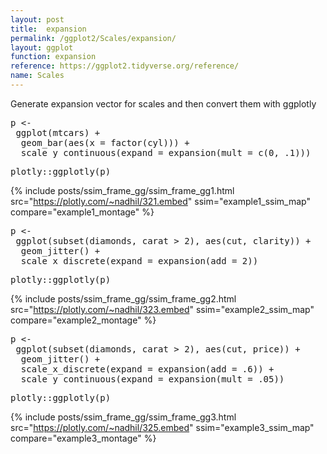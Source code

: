```yaml
---
layout: post
title:  expansion
permalink: /ggplot2/Scales/expansion/
layout: ggplot
function: expansion
reference: https://ggplot2.tidyverse.org/reference/
name: Scales
---
```


Generate expansion vector for scales and then convert them with ggplotly








<pre class="mcode">
p <-    
 ggplot(mtcars) +
  geom_bar(aes(x = factor(cyl))) +
  scale_y_continuous(expand = expansion(mult = c(0, .1)))
</pre>


<pre class="mcode">
plotly::ggplotly(p)
</pre>

{% include posts/ssim_frame_gg/ssim_frame_gg1.html src="https://plotly.com/~nadhil/321.embed" ssim="example1_ssim_map" compare="example1_montage" %}







<pre class="mcode">
p <-    
 ggplot(subset(diamonds, carat > 2), aes(cut, clarity)) +
  geom_jitter() +
  scale_x_discrete(expand = expansion(add = 2))
</pre>


<pre class="mcode">
plotly::ggplotly(p)
</pre>

{% include posts/ssim_frame_gg/ssim_frame_gg2.html src="https://plotly.com/~nadhil/323.embed" ssim="example2_ssim_map" compare="example2_montage" %}







<pre class="mcode">
p <-    
 ggplot(subset(diamonds, carat > 2), aes(cut, price)) +
  geom_jitter() +
  scale_x_discrete(expand = expansion(add = .6)) +
  scale_y_continuous(expand = expansion(mult = .05))
</pre>


<pre class="mcode">
plotly::ggplotly(p)
</pre>

{% include posts/ssim_frame_gg/ssim_frame_gg3.html src="https://plotly.com/~nadhil/325.embed" ssim="example3_ssim_map" compare="example3_montage" %}




